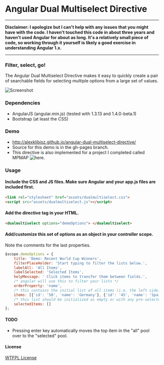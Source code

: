 # Angular Dual Multiselect Directive

***
**Disclaimer: I apologize but I can't help with any issues that you might have with the code. I haven't touched this code in about three years and haven't used Angular for about as long. It's a relatively small piece of code, so working through it yourself is likely a good exercise in understanding Angular 1.x.**
***

### Filter, select, go!
The Angular Dual Multiselect Directive makes it easy to quickly create a pair of searchable fields for selecting multiple options from a large set of values.  

![Screenshot](https://raw.githubusercontent.com/alexklibisz/angular-dual-multiselect-directive/gh-pages/assets/demo.png)


### Dependencies
- AngularJS (angular.min.js) (tested with 1.3.13 and 1.4.0-beta.1)
- Bootstrap (at least the CSS)

### Demo
- http://alexklibisz.github.io/angular-dual-multiselect-directive/
- Source for this demo is in the gh-pages branch.
- This directive is also implemented for a project I completed called MPMAP ![here](http://mpmap.mappingpiracy.net/#/map).

### Usage

#### Include the CSS and JS files. Make sure Angular and your app.js files are included first.
```html
<link rel="stylesheet" href="assets/dualmultiselect.css">
<script src="assets/dualmultiselect.js"></script>
```

#### Add the directive tag in your HTML.
```html
<dualmultiselect options="demoOptions"> </dualmultiselect>
```

#### Add/customize this set of options as an object in your controller scope.
Note the comments for the last properties.
```js
$scope.demoOptions = {
	title: 'Demo: Recent World Cup Winners',
	filterPlaceHolder: 'Start typing to filter the lists below.',
	labelAll: 'All Items',
	labelSelected: 'Selected Items',
	helpMessage: ' Click items to transfer them between fields.',
	/* angular will use this to filter your lists */
	orderProperty: 'name',
	/* this contains the initial list of all items (i.e. the left side) */
	items: [{'id': '50', 'name': 'Germany'}, {'id': '45', 'name': 'Spain'}, {'id': '66', 'name': 'Italy'}, {'id': '30', 'name' : 'Brazil' }, {'id': '41', 'name': 'France' }, {'id': '34', 'name': 'Argentina'}],
	/* this list should be initialized as empty or with any pre-selected items */
	selectedItems: [] 
};	
```

#### TODO

- Pressing enter key automatically moves the top item in the "all" pool over to the "selected" pool.

#### License
[WTFPL License](http://www.wtfpl.net/)
